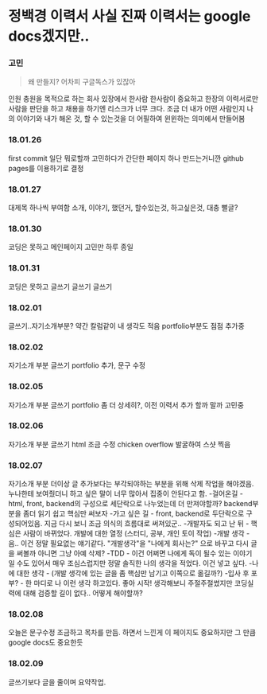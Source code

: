 # 정백경 이력서 사실 진짜 이력서는 google docs겠지만..

### 고민
  > 왜 만들지? 어차피 구글독스가 있잖아

인원 충원을 목적으로 하는 회사 있장에서 한사람 한사람이 중요하고 한장의 이력서로만 사람을 판단을 하고 채용을 하기엔 리스크가 너무 크다.
조금 더 내가 어떤 사람인지 나의 이야기와 내가 해온 것, 할 수 있는것을 더 어필하여 윈윈하는 의미에서 만들어봄

### 18.01.26
  first commit
  일단 뭐로할까 고민하다가 간단한 페이지 하나 만드는거니깐 github pages를 이용하기로 결정
### 18.01.27
  대제목 하나씩 부여함 소개, 이야기, 했던거, 할수있는것, 하고싶은것, 대충 뻘글?
### 18.01.30
  코딩은 못하고
  메인페이지 고민만 하루 종일
### 18.01.31
  코딩은 못하고
  글쓰기
  글쓰기
  글쓰기
### 18.02.01
  글쓰기..자기소개부분? 약간 칼럼같이 내 생각도 적음
  portfolio부분도 점점 추가중  
### 18.02.02
  자기소개 부분 글쓰기
  portfolio 추가, 문구 수정
### 18.02.05
  자기소개 부분 글쓰기
  portfolio 좀 더 상세히?, 이전 이력서 추가 할까 말까 고민중
### 18.02.06
  자기소개 부분 글쓰기
  html 조금 수정
  chicken overflow 발굴하여 스샷 찍음
### 18.02.07
  자기소개 부분 더이상 글 추가보다는 부각되야하는 부분을 위해 삭제 작업을 해야겠음.
  누나한테 보여줬더니 하고 싶은 말이 너무 많아서 집중이 안된다고 함.
  -걸어온길 - html, front, backend의 구성으로 세단락으로 나누었는데 더 만져야할까? backend부분을 좀더 읽기 쉽고 핵심만 써보자
  -가고 싶은 길 - front, backend로 두단락으로 구성되어있음. 지금 다시 보니 조금 의식의 흐름대로 써져있군..
  -개발자도 되고 난 뒤 - 핵심은 사람이 바뀌었다. 개발에 대한 열정 (스터디, 공부, 개인 토이 작업)
  -개발 생각 - 음.. 이건 정말 필요없는 얘기같다. "개발생각"을 "나에게 회사는?" 으로 바꾸고 다시 글을 써볼까 아니면 그냥 아예 삭제?
  -TDD - 이건 어쩌면 나에게 독이 될수 있는 이야기 일 수도 있어서 매우 조심스럽지만 정말 솔직한 나의 생각을 적었다. 이건 넣고 싶다.
  -나에 대한 생각 - (개발 생각에 있는 글을 좀 핵심만 남기고 이쪽으로 옮길까?)
  -입사 후 포부? - 한 마디로 나 이런 생각 하고있다. 
  좋아 시작!
  생각해보니 주절주절썼지만 코딩실력에 대해 검증할 길이 없다.. 어떻게 해야할까?
### 18.02.08
  오늘은 문구수정 조금하고 목차를 만듬. 하면서 느낀게 이 페이지도 중요하지만 그 만큼 google docs도 중요한듯
### 18.02.09
  글쓰기보다 글을 줄이며 요약작업.